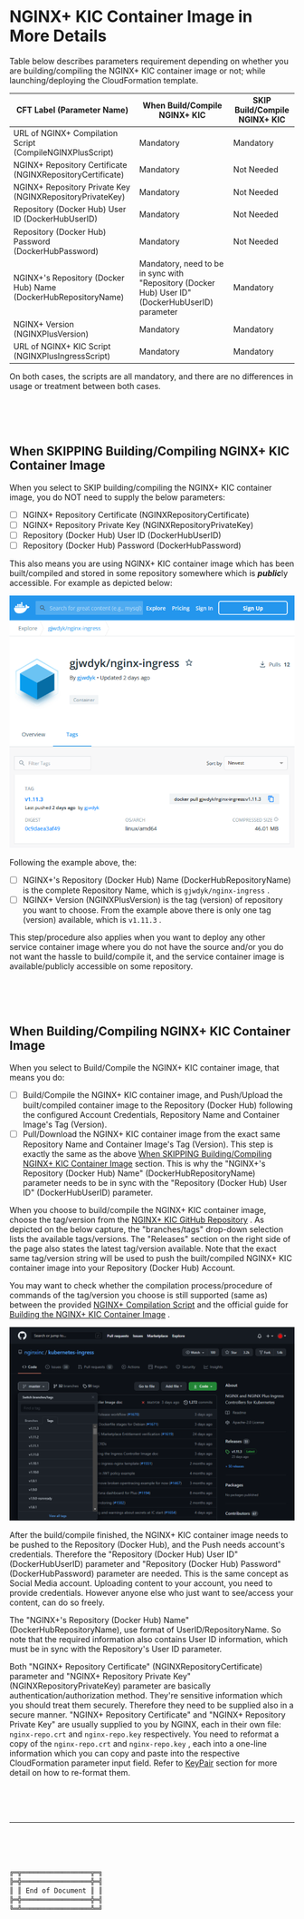 # NGINX+ KIC Container Image in More Details

Table below describes parameters requirement depending on whether you are building/compiling the NGINX+ KIC container image or not; while launching/deploying the CloudFormation template.

| CFT Label (Parameter Name) | When Build/Compile NGINX+ KIC | SKIP Build/Compile NGINX+ KIC |
| --- | --- | --- |
| URL of NGINX+ Compilation Script (CompileNGINXPlusScript) | Mandatory | Mandatory |
| NGINX+ Repository Certificate (NGINXRepositoryCertificate) | Mandatory | Not Needed |
| NGINX+ Repository Private Key (NGINXRepositoryPrivateKey) | Mandatory | Not Needed |
| Repository (Docker Hub) User ID (DockerHubUserID) | Mandatory | Not Needed |
| Repository (Docker Hub) Password (DockerHubPassword) | Mandatory | Not Needed |
| NGINX+'s Repository (Docker Hub) Name (DockerHubRepositoryName) | Mandatory, need to be in sync with "Repository (Docker Hub) User ID" (DockerHubUserID) parameter | Mandatory |
| NGINX+ Version (NGINXPlusVersion) | Mandatory | Mandatory |
| URL of NGINX+ KIC Script (NGINXPlusIngressScript) | Mandatory | Mandatory |

On both cases, the scripts are all mandatory, and there are no differences in usage or treatment between both cases.

<br><br><br>



## When SKIPPING Building/Compiling NGINX+ KIC Container Image

When you select to SKIP building/compiling the NGINX+ KIC container image, you do NOT need to supply the below parameters:
- [ ] NGINX+ Repository Certificate (NGINXRepositoryCertificate)
- [ ] NGINX+ Repository Private Key (NGINXRepositoryPrivateKey)
- [ ] Repository (Docker Hub) User ID (DockerHubUserID)
- [ ] Repository (Docker Hub) Password (DockerHubPassword)

This also means you are using NGINX+ KIC container image which has been built/compiled and stored in some repository somewhere which is ***public***ly accessible.
For example as depicted below:

![gjwdyk/nginx-ingress](../Figures/gjwdyknginxingress.png)

Following the example above, the:
- [ ] NGINX+'s Repository (Docker Hub) Name (DockerHubRepositoryName) is the complete Repository Name, which is `gjwdyk/nginx-ingress` .
- [ ] NGINX+ Version (NGINXPlusVersion) is the tag (version) of repository you want to choose. From the example above there is only one tag (version) available, which is `v1.11.3` .

This step/procedure also applies when you want to deploy any other service container image where you do not have the source and/or you do not want the hassle to build/compile it, and the service container image is available/publicly accessible on some repository.

<br><br><br>



## When Building/Compiling NGINX+ KIC Container Image

When you select to Build/Compile the NGINX+ KIC container image, that means you do:
- [ ] Build/Compile the NGINX+ KIC container image, and Push/Upload the built/compiled container image to the Repository (Docker Hub) following the configured Account Credentials, Repository Name and Container Image's Tag (Version).
- [ ] Pull/Download the NGINX+ KIC container image from the exact same Repository Name and Container Image's Tag (Version). This step is exactly the same as the above [When SKIPPING Building/Compiling NGINX+ KIC Container Image](#when-skipping-buildingcompiling-nginx-kic-container-image) section. This is why the "NGINX+'s Repository (Docker Hub) Name" (DockerHubRepositoryName) parameter needs to be in sync with the "Repository (Docker Hub) User ID" (DockerHubUserID) parameter.

When you choose to build/compile the NGINX+ KIC container image, choose the tag/version from the [NGINX+ KIC GitHub Repository](https://github.com/nginxinc/kubernetes-ingress/) .
As depicted on the below capture, the "branches/tags" drop-down selection lists the available tags/versions.
The "Releases" section on the right side of the page also states the latest tag/version available.
Note that the exact same tag/version string will be used to push the built/compiled NGINX+ KIC container image into your Repository (Docker Hub) Account.

You may want to check whether the compilation process/procedure of commands of the tag/version you choose is still supported (same as) between the provided [NGINX+ Compilation Script](../Bash/CompileNGINXPlus.sh) and the official guide for [Building the NGINX+ KIC Container Image](https://docs.nginx.com/nginx-ingress-controller/installation/building-ingress-controller-image/) .

![nginxinc/kubernetes-ingress](../Figures/NGINXKICGitHub.png)

After the build/compile finished, the NGINX+ KIC container image needs to be pushed to the Repository (Docker Hub), and the Push needs account's credentials.
Therefore the "Repository (Docker Hub) User ID" (DockerHubUserID) parameter and "Repository (Docker Hub) Password" (DockerHubPassword) parameter are needed.
This is the same concept as Social Media account. Uploading content to your account, you need to provide credentials.
However anyone else who just want to see/access your content, can do so freely.

The "NGINX+'s Repository (Docker Hub) Name" (DockerHubRepositoryName), use format of UserID/RepositoryName.
So note that the required information also contains User ID information, which must be in sync with the Repository's User ID parameter.

Both "NGINX+ Repository Certificate" (NGINXRepositoryCertificate) parameter and "NGINX+ Repository Private Key" (NGINXRepositoryPrivateKey) parameter are basically authentication/authorization method.
They're sensitive information which you should treat them securely.
Therefore they need to be supplied also in a secure manner.
"NGINX+ Repository Certificate" and "NGINX+ Repository Private Key" are usually supplied to you by NGINX, each in their own file: `nginx-repo.crt` and `nginx-repo.key` respectively.
You need to reformat a copy of the `nginx-repo.crt` and `nginx-repo.key` , each into a one-line information which you can copy and paste into the respective CloudFormation parameter input field.
Refer to [KeyPair](../KeyPair/) section for more detail on how to re-format them.

<br><br><br>



***

<br><br><br>
```
╔═╦═════════════════╦═╗
╠═╬═════════════════╬═╣
║ ║ End of Document ║ ║
╠═╬═════════════════╬═╣
╚═╩═════════════════╩═╝
```
<br><br><br>


